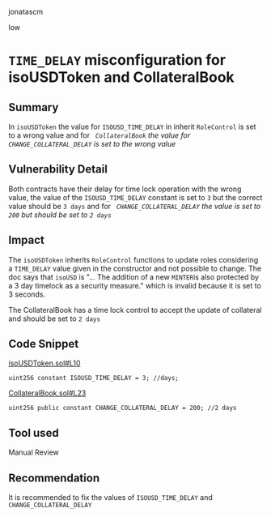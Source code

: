 jonatascm

low

# `TIME_DELAY` misconfiguration for isoUSDToken and CollateralBook

## Summary

In `isoUSDToken` the value for `ISOUSD_TIME_DELAY` in inherit `RoleControl` is set to a wrong value and for *` CollateralBook` the value for `CHANGE_COLLATERAL_DELAY` is set to the wrong value*

## Vulnerability Detail

Both contracts have their delay for time lock operation with the wrong value, the value of the `ISOUSD_TIME_DELAY` constant is set to `3` but the correct value should be `3 days` and for *` CHANGE_COLLATERAL_DELAY` the value is set to `200` but should be set to  `2 days`*

## Impact

The `isoUSDToken` inherits `RoleControl` functions to update roles considering a `TIME_DELAY` value given in the constructor and not possible to change. The doc says that `isoUSD` is "… The addition of a new `MINTER`is also protected by a 3 day timelock as a security measure." which is invalid because it is set to 3 seconds.

The CollateralBook has a time lock control to accept the update of collateral and should be set to `2 days`

## Code Snippet

[isoUSDToken.sol#L10](https://github.com/kree-dotcom/isomorph/tree/789338c8979ab75b8187781a2500908bb26dcdea/contracts/isoUSDToken.sol#L10)

```solidity
uint256 constant ISOUSD_TIME_DELAY = 3; //days;
```

[CollateralBook.sol#L23](https://github.com/kree-dotcom/isomorph/tree/789338c8979ab75b8187781a2500908bb26dcdea/contracts/CollateralBook.sol#L23)

```solidity
uint256 public constant CHANGE_COLLATERAL_DELAY = 200; //2 days
```

## Tool used

Manual Review

## Recommendation

It is recommended to fix the values of `ISOUSD_TIME_DELAY` and `CHANGE_COLLATERAL_DELAY`